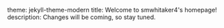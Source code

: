theme: jekyll-theme-modern
title: Welcome to smwhitaker4's homepage!
description: Changes will be coming, so stay tuned.
